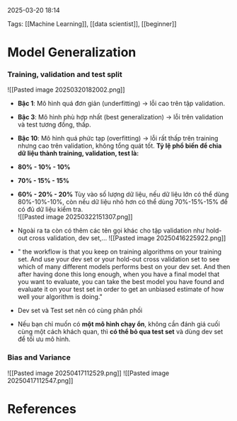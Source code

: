 2025-03-20 18:14


Tags: [[Machine Learning]], [[data scientist]], [[beginner]]

# Model Generalization
### Training, validation and test split
![[Pasted image 20250320182002.png]]
- **Bậc 1**: Mô hình quá đơn giản  (underfitting) → lỗi cao trên tập validation.
- **Bậc 3**: Mô hình phù hợp nhất (best generalization) → lỗi trên validation và test tương đồng, thấp.
- **Bậc 10**: Mô hình quá phức tạp (overfitting) → lỗi rất thấp trên training nhưng cao trên validation, không tổng quát tốt.
**Tỷ lệ phổ biến để chia dữ liệu thành training, validation, test là:**
- **80% - 10% - 10%**
- **70% - 15% - 15%**
- **60% - 20% - 20%**
Tùy vào số lượng dữ liệu, nếu dữ liệu lớn có thể dùng 80%-10%-10%, còn nếu dữ liệu nhỏ hơn có thể dùng 70%-15%-15% để có đủ dữ liệu kiểm tra.    
![[Pasted image 20250322151307.png]]


- Ngoài ra ta còn có thêm các tên gọi khác cho tập validation như hold-out cross validation, dev set,...
![[Pasted image 20250416225922.png]]
- " the workflow is that you keep on training algorithms on your training set. And use your dev set or your hold-out cross validation set to see which of many different models performs best on your dev set. And then after having done this long enough, when you have a final model that you want to evaluate, you can take the best model you have found and evaluate it on your test set in order to get an unbiased estimate of how well your algorithm is doing."
- Dev set và Test set nên có cùng phân phối  
- Nếu bạn chỉ muốn có **một mô hình chạy ổn**, không cần đánh giá cuối cùng một cách khách quan, thì **có thể bỏ qua test set** và dùng dev set để tối ưu mô hình.
### Bias and Variance
![[Pasted image 20250417112529.png]]
![[Pasted image 20250417112547.png]]


# References
